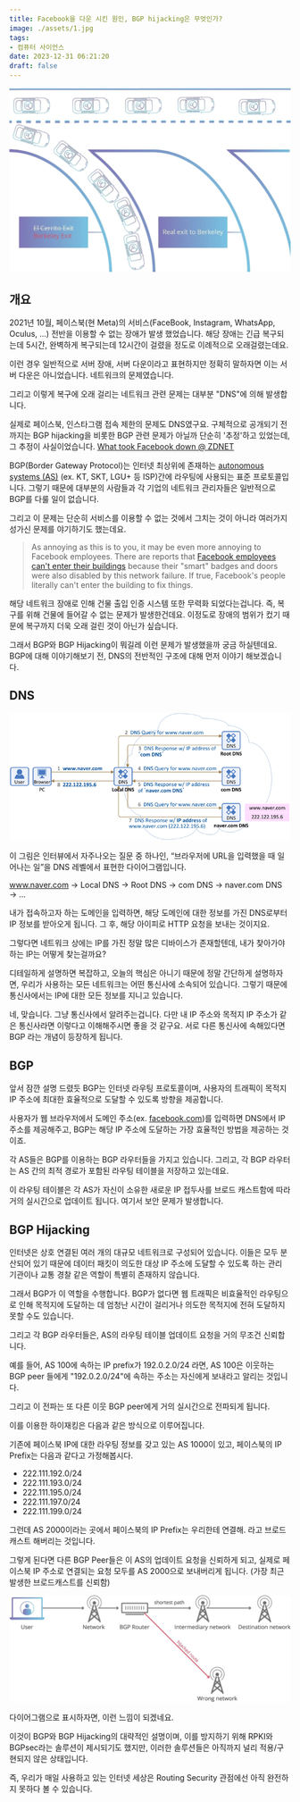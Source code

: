 ```yaml
---
title: Facebook을 다운 시킨 원인, BGP hijacking은 무엇인가?
image: ./assets/1.jpg
tags:
- 컴퓨터 사이언스
date: 2023-12-31 06:21:20
draft: false
---
```


![hero](./assets/1.jpg)

## 개요

2021년 10월, 페이스북(현 Meta)의 서비스(FaceBook, Instagram, WhatsApp, Oculus, ...) 전반을 이용할 수 없는 장애가 발생 했었습니다. 해당 장애는 긴급 복구되는데 5시간, 완벽하게 복구되는데 12시간이 걸렸을 정도로 이례적으로 오래걸렸는데요.

이런 경우 일반적으로 서버 장애, 서버 다운이라고 표현하지만 정확히 말하자면 이는 서버 다운은 아니었습니다. 네트워크의 문제였습니다.

그리고 이렇게 복구에 오래 걸리는 네트워크 관련 문제는 대부분 "DNS"에 의해 발생합니다.

실제로 페이스북, 인스타그램 접속 제한의 문제도 DNS였구요. 구체적으로 공개되기 전 까지는 BGP hijacking을 비롯한 BGP 관련 문제가 아닐까 단순히 '추정'하고 있었는데, 그 추정이 사실이었습니다. [What took Facebook down @ ZDNET](https://www.zdnet.com/article/what-took-facebook-down-major-global-outage-drags-on)

BGP(Border Gateway Protocol)는 인터넷 최상위에 존재하는 [autonomous systems (AS)](https://people.cs.rutgers.edu/~pxk/352/notes/autonomous_systems.html) (ex. KT, SKT, LGU+ 등 ISP)간에 라우팅에 사용되는 표준 프로토콜입니다. 그렇기 때문에 대부분의 사람들과 각 기업의 네트워크 관리자들은 일반적으로 BGP를 다룰 일이 없습니다.

그리고 이 문제는 단순히 서비스를 이용할 수 없는 것에서 그치는 것이 아니라 여러가지 성가신 문제를 야기하기도 했는데요.

> As annoying as this is to you, it may be even more annoying to Facebook employees. There are reports that [Facebook employees can't enter their buildings](https://twitter.com/sheeraf/status/1445099150316503057?s=21) because their "smart" badges and doors were also disabled by this network failure. If true, Facebook's people literally can't enter the building to fix things.

해당 네트워크 장애로 인해 건물 출입 인증 시스템 또한 무력화 되었다는겁니다. 즉, 복구를 위해 건물에 들어갈 수 없는 문제가 발생한건데요. 이정도로 장애의 범위가 컸기 때문에 복구까지 더욱 오래 걸린 것이 아닌가 싶습니다.

그래서 BGP와 BGP Hijacking이 뭐길레 이런 문제가 발생했을까 궁금 하실텐데요. BGP에 대해 이야기해보기 전, DNS의 전반적인 구조에 대해 먼저 이야기 해보겠습니다.

## DNS

![dns](assets/2.png)

이 그림은 인터뷰에서 자주나오는 질문 중 하나인, “브라우저에 URL을 입력했을 때 일어나는 일”을 DNS 레벨에서 표현한 다이어그램입니다.

www.naver.com → Local DNS → Root DNS → com DNS → naver.com DNS → ...

내가 접속하고자 하는 도메인을 입력하면, 해당 도메인에 대한 정보를 가진 DNS로부터 IP 정보를 받아오게 됩니다. 그 후, 해당 아이피로 HTTP 요청을 보내는 것이지요.

그렇다면 네트워크 상에는 IP를 가진 정말 많은 디바이스가 존재할텐데, 내가 찾아가야 하는 IP는 어떻게 찾는걸까요?

디테일하게 설명하면 복잡하고, 오늘의 핵심은 아니기 때문에 정말 간단하게 설명하자면, 우리가 사용하는 모든 네트워크는 어떤 통신사에 소속되어 있습니다. 그렇기 때문에 통신사에서는 IP에 대한 모든 정보를 지니고 있습니다.

네, 맞습니다. 그냥 통신사에서 알려주는겁니다. 다만 내 IP 주소와 목적지 IP 주소가 같은 통신사라면 이렇다고 이해해주시면 좋을 것 같구요. 서로 다른 통신사에 속해있다면 BGP 라는 개념이 등장하게 됩니다.

## BGP

앞서 잠깐 설명 드렸듯 BGP는 인터넷 라우팅 프로토콜이며, 사용자의 트래픽이 목적지 IP 주소에 최대한 효율적으로 도달할 수 있도록 방향을 제공합니다.

사용자가 웹 브라우저에서 도메인 주소(ex. [facebook.com](facebook.com))를 입력하면 DNS에서 IP 주소를 제공해주고, BGP는 해당 IP 주소에 도달하는 가장 효율적인 방법을 제공하는 것이죠.

각 AS들은 BGP를 이용하는 BGP 라우터들을 가지고 있습니다. 그리고, 각 BGP 라우터는 AS 간의 최적 경로가 포함된 라우팅 테이블을 저장하고 있는데요.

이 라우팅 테이블은 각 AS가 자신이 소유한 새로운 IP 접두사를 브로드 캐스트함에 따라 거의 실시간으로 업데이트 됩니다. 여기서 보안 문제가 발생합니다.

## BGP Hijacking

인터넷은 상호 연결된 여러 개의 대규모 네트워크로 구성되어 있습니다. 이들은 모두 분산되어 있기 때문에 데이터 패킷이 의도한 대상 IP 주소에 도달할 수 있도록 하는 관리 기관이나 교통 경찰 같은 역할이 특별히 존재하지 않습니다.

그래서 BGP가 이 역할을 수행합니다. BGP가 없다면 웹 트래픽은 비효율적인 라우팅으로 인해 목적지에 도달하는 데 엄청난 시간이 걸리거나 의도한 목적지에 전혀 도달하지 못할 수도 있습니다.

그리고 각 BGP 라우터들은, AS의 라우팅 테이블 업데이트 요청을 거의 무조건 신뢰합니다.

예를 들어, AS 100에 속하는 IP prefix가 192.0.2.0/24 라면, AS 100은 이웃하는 BGP peer 들에게 "192.0.2.0/24"에 속하는 주소는 자신에게 보내라고 알리는 것입니다.

그리고 이 전파는 또 다른 이웃 BGP peer에게 거의 실시간으로 전파되게 됩니다.

이를 이용한 하이재킹은 다음과 같은 방식으로 이루어집니다.

기존에 페이스북 IP에 대한 라우팅 정보를 갖고 있는 AS 1000이 있고, 페이스북의 IP Prefix는 다음과 같다고 가정해봅시다.

- 222.111.192.0/24
- 222.111.193.0/24
- 222.111.195.0/24
- 222.111.197.0/24
- 222.111.199.0/24

그런데 AS 2000이라는 곳에서 페이스북의 IP Prefix는 우리한테 연결해. 라고 브로드캐스트 해버리는 것입니다.

그렇게 된다면 다른 BGP Peer들은 이 AS의 업데이트 요청을 신뢰하게 되고, 실제로 페이스북 IP 주소로 연결되는 요청 모두를 AS 2000으로 보내버리게 됩니다. (가장 최근 발생한 브로드캐스트를 신뢰함)

![bgp hijacking](assets/3.jpg)

다이어그램으로 표시하자면, 이런 느낌이 되겠네요.

이것이 BGP와 BGP Hijacking의 대략적인 설명이며, 이를 방지하기 위해 RPKI와 BGPsec라는 솔루션이 제시되기도 했지만, 이러한 솔루션들은 아직까지 널리 적용/구현되지 않은 상태입니다.

즉, 우리가 매일 사용하고 있는 인터넷 세상은 Routing Security 관점에선 아직 완전하지 못하다 볼 수 있습니다.
